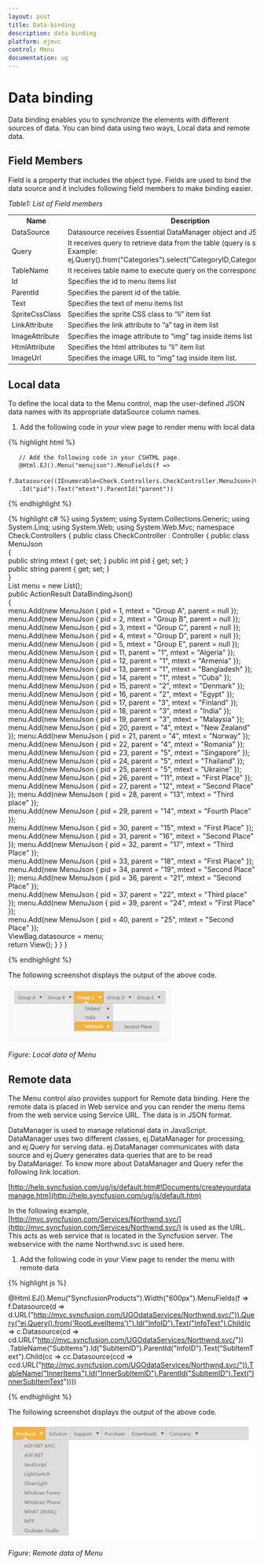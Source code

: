 ```yaml
---
layout: post
title: Data-binding
description: data binding
platform: ejmvc
control: Menu
documentation: ug
---
```


# Data binding

Data binding enables you to synchronize the elements with different sources of data. You can bind data using two ways, Local data and remote data. 

## Field Members

Field is a property that includes the object type. Fields are used to bind the data source and it includes following field members to make binding easier.

_Table1: List of Field members_

<table>
<tr>
<th>
Name</th><th>
Description</th></tr>
<tr>
<td>
DataSource</td><td>
Datasource receives Essential DataManager object and JSON object. </td></tr>
<tr>
<td>
Query</td><td>
It receives query to retrieve data from the table (query is same as SQL). Example:  ej.Query().from("Categories").select("CategoryID,CategoryName").take(3);</td></tr>
<tr>
<td>
TableName</td><td>
It receives table name to execute query on the corresponding table</td></tr>
<tr>
<td>
Id</td><td>
Specifies the id to menu items list</td></tr>
<tr>
<td>
ParentId</td><td>
Specifies the parent id of the table.</td></tr>
<tr>
<td>
Text</td><td>
Specifies the text of menu items list</td></tr>
<tr>
<td>
SpriteCssClass</td><td>
Specifies the sprite CSS class to “li” item list</td></tr>
<tr>
<td>
LinkAttribute</td><td>
Specifies the link attribute to “a” tag in item list</td></tr>
<tr>
<td>
ImageAttribute</td><td>
Specifies the image attribute to “img” tag inside items list </td></tr>
<tr>
<td>
HtmlAttribute</td><td>
Specifies the html attributes to “li” item list</td></tr>
<tr>
<td>
ImageUrl</td><td>
Specifies the image URL to “img” tag inside item list. </td></tr>
</table>

## Local data

To define the local data to the Menu control, map the user-defined JSON data names with its appropriate dataSource column names.

1. Add the following code in your view page to render menu with local data


{% highlight html %}

       // Add the following code in your CSHTML page.
	   @Html.EJ().Menu("menujson").MenuFields(f => 
	   f.Datasource((IEnumerable<Check.Controllers.CheckController.MenuJson>)ViewBag.datasource)
	   .Id("pid").Text("mtext").ParentId("parent"))
	   
{% endhighlight %}

{% highlight c# %}
using System;
using System.Collections.Generic;
using System.Linq;
using System.Web;
using System.Web.Mvc;
namespace Check.Controllers
{
    public class CheckController : Controller 
	{
		public class MenuJson    
		{   
			public string mtext { get; set; } 
			public int pid { get; set; }  
			public string parent { get; set; }  
		}   
		List<MenuJson> menu = new List<MenuJson>();  
		public ActionResult DataBindingJson()    
		{          
			menu.Add(new MenuJson { pid = 1, mtext = "Group A", parent = null }); 
			menu.Add(new MenuJson { pid = 2, mtext = "Group B", parent = null });
            menu.Add(new MenuJson { pid = 3, mtext = "Group C", parent = null });  
			menu.Add(new MenuJson { pid = 4, mtext = "Group D", parent = null });  
			menu.Add(new MenuJson { pid = 5, mtext = "Group E", parent = null });  
			menu.Add(new MenuJson { pid = 11, parent = "1", mtext = "Algeria" });  
			menu.Add(new MenuJson { pid = 12, parent = "1", mtext = "Armenia" });   
			menu.Add(new MenuJson { pid = 13, parent = "1", mtext = "Bangladesh" }); 
			menu.Add(new MenuJson { pid = 14, parent = "1", mtext = "Cuba" });      
			menu.Add(new MenuJson { pid = 15, parent = "2", mtext = "Denmark" });   
			menu.Add(new MenuJson { pid = 16, parent = "2", mtext = "Egypt" });     
			menu.Add(new MenuJson { pid = 17, parent = "3", mtext = "Finland" });   
			menu.Add(new MenuJson { pid = 18, parent = "3", mtext = "India" });     
			menu.Add(new MenuJson { pid = 19, parent = "3", mtext = "Malaysia" });   
			menu.Add(new MenuJson { pid = 20, parent = "4", mtext = "New Zealand" });
            menu.Add(new MenuJson { pid = 21, parent = "4", mtext = "Norway" });      
			menu.Add(new MenuJson { pid = 22, parent = "4", mtext = "Romania" });     
			menu.Add(new MenuJson { pid = 23, parent = "5", mtext = "Singapore" });   
			menu.Add(new MenuJson { pid = 24, parent = "5", mtext = "Thailand" });      
			menu.Add(new MenuJson { pid = 25, parent = "5", mtext = "Ukraine" });     
			menu.Add(new MenuJson { pid = 26, parent = "11", mtext = "First Place" }); 
			menu.Add(new MenuJson { pid = 27, parent = "12", mtext = "Second Place" }); 
			menu.Add(new MenuJson { pid = 28, parent = "13", mtext = "Third place" });     
			menu.Add(new MenuJson { pid = 29, parent = "14", mtext = "Fourth Place" });  
			menu.Add(new MenuJson { pid = 30, parent = "15", mtext = "First Place" });    
			menu.Add(new MenuJson { pid = 31, parent = "16", mtext = "Second Place" }); 
			menu.Add(new MenuJson { pid = 32, parent = "17", mtext = "Third Place" });     
			menu.Add(new MenuJson { pid = 33, parent = "18", mtext = "First Place" });    
			menu.Add(new MenuJson { pid = 34, parent = "19", mtext = "Second Place" });
			menu.Add(new MenuJson { pid = 36, parent = "21", mtext = "Second Place" });   
			menu.Add(new MenuJson { pid = 37, parent = "22", mtext = "Third place" });
			menu.Add(new MenuJson { pid = 39, parent = "24", mtext = "First Place" });    
			menu.Add(new MenuJson { pid = 40, parent = "25", mtext = "Second Place" });   
			ViewBag.datasource = menu;  
			return View();
		} 
	}
}

{% endhighlight %}

The following screenshot displays the output of the above code.

![](Data-binding_images/Data-binding_img1.png)

_Figure: Local data of Menu_

## Remote data

The Menu control also provides support for Remote data binding. Here the remote data is placed in Web service and you can render the menu items from the web service using Service URL. The data is in JSON format. 

DataManager is used to manage relational data in JavaScript. DataManager uses two different classes, ej.DataManager for processing, and ej.Query for serving data. ej.DataManager communicates with data source and ej.Query generates data queries that are to be read by DataManager. To know more about DataManager and Query refer the following link location.

[http://help.syncfusion.com/ug/js/default.htm#!Documents/createyourdatamanage.htm](http://help.syncfusion.com/ug/js/default.htm)

In the following example, [http://mvc.syncfusion.com/Services/Northwnd.svc/](http://mvc.syncfusion.com/Services/Northwnd.svc/) is used as the URL. This acts as web service that is located in the Syncfusion server. The webservice with the name Northwnd.svc is used here.

1. Add the following code in your View page to render the menu with remote data


{% highlight js %}


  @Html.EJ().Menu("SyncfusionProducts").Width("600px").MenuFields(f => f.Datasource(d =>
  d.URL("http://mvc.syncfusion.com/UGOdataServices/Northwnd.svc/")).Query("ej.Query().from('RootLevelItems')").Id("InfoID").Text("InfoText").Child(c => 
  c.Datasource(cd => 
  cd.URL("http://mvc.syncfusion.com/UGOdataServices/Northwnd.svc/"))  .TableName("SubItems").Id("SubItemID").ParentId("InfoID").Text("SubItemText").Child(cc => 
  cc.Datasource(ccd => 
  ccd.URL("http://mvc.syncfusion.com/UGOdataServices/Northwnd.svc/")).TableName("InnerItems").Id("InnerSubItemID").ParentId("SubItemID").Text("InnerSubItemText"))))



{% endhighlight %}



The following screenshot displays the output of the above code. 

![](Data-binding_images/Data-binding_img2.png)



_Figure:  Remote data of Menu_

